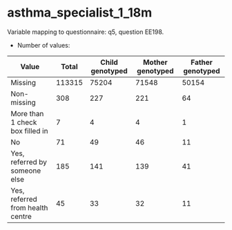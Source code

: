 # asthma_specialist_1_18m
Variable mapping to questionnaire: q5, question EE198.
- Number of values:

| Value | Total | Child genotyped | Mother genotyped | Father genotyped |
| ----- | ----- | --------------- | ---------------- | ---------------- |
| Missing | 113315 | 75204 | 71548 | 50154 |
| Non-missing | 308 | 227 | 221 | 64 |
| More than 1 check box filled in | 7 | 4 | 4 |1 |
| No | 71 | 49 | 46 |11 |
| Yes, referred by someone else | 185 | 141 | 139 |41 |
| Yes, referred from health centre | 45 | 33 | 32 |11 |



